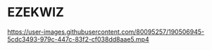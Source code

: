 # EZEKWIZ

https://user-images.githubusercontent.com/80095257/190506945-5cdc3493-979c-447c-83f2-cf038dd8aae5.mp4

